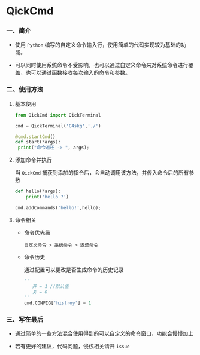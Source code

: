 # QickCmd

### 一、简介

- 使用 `Python` 编写的自定义命令输入行，使用简单的代码实现较为基础的功能。

- 可以同时使用系统命令不受影响，也可以通过自定义命令来对系统命令进行覆盖，也可以通过函数接收每次输入的命令和参数。


### 二、使用方法

1. 基本使用

   ```python
   from QickCmd import QickTerminal
   
   cmd = QickTerminal('C4skg','./')
   
   @cmd.startCmd()
   def start(*args):
   	print("命令返还 -> ", args);
   ```

2. 添加命令并执行

   当 `QickCmd` 捕获到添加的指令后，会自动调用该方法，并传入命令后的所有参数

   ```python
   def hello(*args):
       print('hello ?')
   
   cmd.addCommands('hello!',hello);
   ```

3. 命令相关

   + 命令优先级

     ` 自定义命令 > 系统命令 > 返还命令 `


   + 命令历史

     通过配置可以更改是否生成命令的历史记录

     ```python
     '''
     	开 = 1 //默认值
     	关 = 0
     '''
     cmd.CONFIG['histroy'] = 1
     ```



### 三、写在最后

+ 通过简单的一些方法混合使用得到的可以自定义的命令窗口，功能会慢慢加上

+ 若有更好的建议，代码问题，侵权相关请开 `issue`